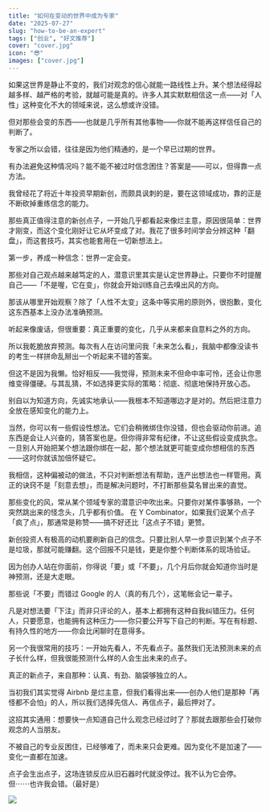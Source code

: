```yaml
---
title: "如何在变动的世界中成为专家"
date: "2025-07-27"
slug: "how-to-be-an-expert"
tags: ["创业", "好文推荐"]
cover: "cover.jpg"
icon: "😎"
images: ["cover.jpg"]
---
```

如果这世界是静止不变的，我们对观念的信心就能一路线性上升。某个想法经得起越多样、越严格的考验，就越可能是真的。许多人其实默默相信这一点——对「人性」这种变化不大的领域来说，这么想或许没错。



但对那些会变的东西——也就是几乎所有其他事物——你就不能再这样信任自己的判断了。



专家之所以会错，往往是因为他们精通的，是一个早已过期的世界。



有办法避免这种情况吗？能不能不被过时信念困住？答案是——可以，但得靠一点方法。



我曾经花了将近十年投资早期新创，而颇具讽刺的是，要在这领域成功，靠的正是不断砍掉重练信念的能力。



那些真正值得注意的新创点子，一开始几乎都看起来像烂主意，原因很简单：世界才刚变，而这个变化刚好让它从坏变成了对。我花了很多时间学会分辨这种「翻盘」，而这套技巧，其实也能套用在一切新想法上。



第一步，养成一种信念：世界一定会变。



那些对自己观点越来越笃定的人，潜意识里其实是认定世界静止。只要你不时提醒自己——「不是喔，它在变」，你就会开始训练自己去嗅出风的方向。



那该从哪里开始观察？除了「人性不太变」这条中等实用的原则外，很抱歉，变化这东西基本上没办法准确预测。



听起来像废话，但很重要：真正重要的变化，几乎从来都来自意料之外的方向。



所以我乾脆放弃预测。每次有人在访问里问我「未来怎么看」，我脑中都像没读书的考生一样拼命乱掰出一个听起来不错的答案。



但这不是因为我懒。恰好相反——我觉得，预测未来不但命中率可怜，还会让你思维变得僵硬。与其乱猜，不如选择更实际的策略：彻底、彻底地保持开放心态。



别自以为知道方向，先诚实地承认——我根本不知道哪边才是对的。然后把注意力全放在感知变化的能力上。



当然，你可以有一些假设性想法。它们会稍微绑住你没错，但也会驱动你前进。追东西是会让人兴奋的，猜答案也是。但你得非常有纪律，不让这些假设变成执念。
一旦别人开始把某个想法跟你绑在一起，那个想法就更可能变成你想相信的东西——这时你就该加倍怀疑它。



我相信，这种偏被动的做法，不只对判断想法有帮助，连产出想法也一样管用。真正的诀窍不是「刻意去想」，而是解决问题时，不打断那些莫名冒出来的直觉。



那些变化的风，常从某个领域专家的潜意识中吹出来。只要你对某件事够熟，一个突然跳出来的怪念头，几乎都有价值。
在 Y Combinator，如果我们说某个点子「疯了点」，那通常是称赞——搞不好还比「这点子不错」更赞。



新创投资人有极高的动机要刷新自己的信念。只要比别人早一步意识到某个点子不是垃圾，那就可能赚翻。这个回报不只是钱，更是你整个判断体系的现场验证。



因为创办人站在你面前，你得说「要」或「不要」，几个月后你就会知道你当时是神预测，还是大走眼。



那些说「不要」而错过 Google 的人（真的有几个），这笔帐会记一辈子。



凡是对想法要「下注」而非只评论的人，基本上都拥有这种自我纠错压力。任何人，只要愿意，也能拥有这种压力——你只要公开写下自己的判断。写在有标题、有持久性的地方——你会比闲聊时在意得多。



另一个我很常用的技巧：一开始先看人，不先看点子。虽然我们无法预测未来的点子长什么样，但我很能预测什么样的人会生出未来的点子。



真正的新点子，来自那种：认真、有劲、脑袋够独立的人。



当初我们其实觉得 Airbnb 是烂主意，但我们看得出来——创办人他们是那种「再怪都不会怕」的人，所以我们选择先信人、再信点子，最后押对了。



这招其实通用：想要快一点知道自己什么观念已经过时了？那就去跟那些会打破你观念的人当朋友。



不被自己的专业反困住，已经够难了，而未来只会更难。因为变化不是加速了——变化一直都在加速。



点子会生出点子，这场连锁反应从旧石器时代就没停过。我不认为它会停。
但⋯⋯也许我会错。（最好是）




![](https://prod-files-secure.s3.us-west-2.amazonaws.com/112d0858-5090-4d34-a606-b75eb8d65fd2/46476355-9cf3-4e99-9b7a-3531bc426380/1000202064.png?X-Amz-Algorithm=AWS4-HMAC-SHA256&X-Amz-Content-Sha256=UNSIGNED-PAYLOAD&X-Amz-Credential=ASIAZI2LB466UMZ4QJQX%2F20250731%2Fus-west-2%2Fs3%2Faws4_request&X-Amz-Date=20250731T031309Z&X-Amz-Expires=3600&X-Amz-Security-Token=IQoJb3JpZ2luX2VjEKL%2F%2F%2F%2F%2F%2F%2F%2F%2F%2FwEaCXVzLXdlc3QtMiJHMEUCICPaA5u4pqYQdTq%2FLBa5Y7%2BMdVuEonbBFJZuoJ6yuNRXAiEA3cUJkesUzocSbayxhs5GiIL4tmBzkTi2nOR6cSweVBcqiAQIy%2F%2F%2F%2F%2F%2F%2F%2F%2F%2F%2FARAAGgw2Mzc0MjMxODM4MDUiDF62AB3RNNDoHyzxVircA4vgTzH2VZbad697Ola%2F%2Fgr5Vs2mi%2B3eSodpn0vmBZqciMid38yPYFGzl4p9DjkzDqU39TK4IeqWS5dPkNcV7p9V9f7pmY9DkAF9lZODPpZHma6GpTdmcfabTrNodGifWTJGlh9YrokdyAiz30IGEquIttvkkmePhpGth%2FLBQmf%2FrkuLWwLymUIG1kCwBFA11bECt93cP2XuDy8f%2FPJuxCowG1M%2FFZ3JUSUqSIgM1JQxxfhZy8lxcdXKOJtw3cULLsDAv7kzdylnJL%2FU4cxI%2BtW%2FA3HCXvXUsvuFGtPHpM1KPoU%2BL%2BH4eNHH%2FgWKRL084QYVdom1QxbZqm2GhLwHh7xyz2jUXwSvc8mQDbZtyaDkCnLLu1LqDzYxSR4pv0x7W28UbTwK0j1YZlBl%2BX4HagYwnmcGNUg3%2FrC18PZePkQD3N21BNbaqrOn0B%2B6CHRwCDyA3UipxajFA2sYkVAQuwEXvAfVd6K4PFZmLk0N3GHpNT2Sxs5Z4w08TguMJ6j7JtEn07RdHU7CZEsNyhCojzynSX5XtG2PuQUh%2BB574QAF5OS4UMC3OMGQtOWkrHyj8yWydO6a2zObyijaRIK94jBHRINTtYZmctPRonttAlo49Ho66OZ8TkbEgoYYMOmPq8QGOqUB0mRex2b0pFy1jvrybQ4dVagnpndlUsFXUMqo6PL78vSXvcGAON3uTB2QOT6SWeZhEmEomWRsSR4XNcMxm6%2F9899pidCSnXGDPTuEapgmVxFWzDK2imD%2FwvIa8xrYk%2FPkCnxcTw2gaQHjbZqdVVnnSeGJZ0tiJyo5Z6QwvC2KaFSVywo94l7v5aDhc36bdNvdHSOCxkcht59ZasIfy8bBLU2qkQE0&X-Amz-Signature=5c85a30b077a741b6b7b9d3e6397c1856be77939c8137c9d1cfdcf18e13ef202&X-Amz-SignedHeaders=host&x-amz-checksum-mode=ENABLED&x-id=GetObject)

